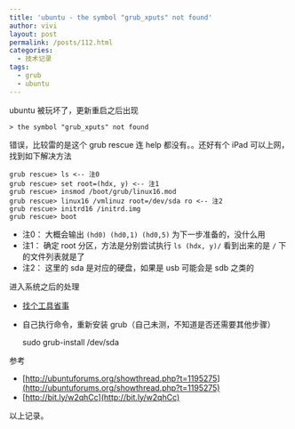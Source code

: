 ```yaml
---
title: 'ubuntu - the symbol "grub_xputs" not found'
author: vivi
layout: post
permalink: /posts/112.html
categories:
  - 技术记录
tags:
  - grub
  - ubuntu
---
```

ubuntu 被玩坏了，更新重启之后出现

	> the symbol "grub_xputs" not found

错误，比较雷的是这个 grub rescue 连 help 都没有。。还好有个 iPad 可以上网，找到如下解决方法

	grub rescue> ls <-- 注0
	grub rescue> set root=(hdx, y) <-- 注1
	grub rescue> insmod /boot/grub/linux16.mod
	grub rescue> linux16 /vmlinuz root=/dev/sda ro <-- 注2
	grub rescue> initrd16 /initrd.img
	grub rescue> boot

- 注0： 大概会输出 `(hd0) (hd0,1) (hd0,5)` 为下一步准备的，没什么用 
- 注1： 确定 root 分区，方法是分别尝试执行 `ls (hdx, y)/` 看到出来的是 `/` 下的文件列表就是了 
- 注2： 这里的 sda 是对应的硬盘，如果是 usb 可能会是 sdb 之类的

进入系统之后的处理

- [找个工具省事](https://help.ubuntu.com/community/Boot-Repair)
- 自己执行命令，重新安装 grub（自己未测，不知道是否还需要其他步骤）


	sudo grub-install /dev/sda

参考

- [http://ubuntuforums.org/showthread.php?t=1195275](http://ubuntuforums.org/showthread.php?t=1195275)
- [http://bit.ly/w2qhCc](http://bit.ly/w2qhCc)

以上记录。
